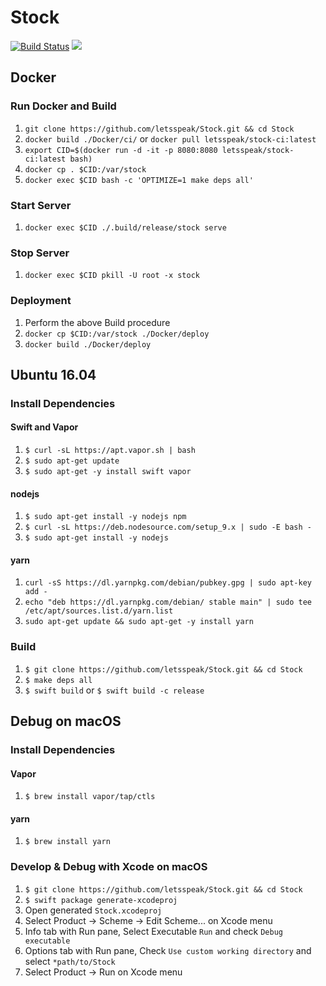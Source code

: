 # Stock
[![Build Status](https://travis-ci.org/letsspeak/Stock.svg?branch=master)](https://travis-ci.org/letsspeak/Stock)
![](https://circleci.com/gh/letsspeak/stock/tree/master.svg?style=shield&circle-token=5caad40bfa55f97a065ec83e09f8cf1cdeadb5d2)

## Docker

### Run Docker and Build

1. `git clone https://github.com/letsspeak/Stock.git && cd Stock`
1. `docker build ./Docker/ci/` or `docker pull letsspeak/stock-ci:latest`
1. `export CID=$(docker run -d -it -p 8080:8080 letsspeak/stock-ci:latest bash)`
1. `docker cp . $CID:/var/stock`
1. `docker exec $CID bash -c 'OPTIMIZE=1 make deps all'`

### Start Server

1. `docker exec $CID ./.build/release/stock serve`

### Stop Server

1. `docker exec $CID pkill -U root -x stock`

### Deployment

1. Perform the above Build procedure
1. `docker cp $CID:/var/stock ./Docker/deploy`
1. `docker build ./Docker/deploy`

## Ubuntu 16.04

### Install Dependencies

#### Swift and Vapor

1. `$ curl -sL https://apt.vapor.sh | bash`
1. `$ sudo apt-get update`
1. `$ sudo apt-get -y install swift vapor`

#### nodejs

1. `$ sudo apt-get install -y nodejs npm`
1. `$ curl -sL https://deb.nodesource.com/setup_9.x | sudo -E bash -`
1. `$ sudo apt-get install -y nodejs`

#### yarn

1. `curl -sS https://dl.yarnpkg.com/debian/pubkey.gpg | sudo apt-key add -`
1. `echo "deb https://dl.yarnpkg.com/debian/ stable main" | sudo tee /etc/apt/sources.list.d/yarn.list`
1. `sudo apt-get update && sudo apt-get -y install yarn`

### Build

1. `$ git clone https://github.com/letsspeak/Stock.git && cd Stock`
1. `$ make deps all`
1. `$ swift build` or `$ swift build -c release`

## Debug on macOS

### Install Dependencies

#### Vapor

1. `$ brew install vapor/tap/ctls`

#### yarn

1. `$ brew install yarn`

### Develop & Debug with Xcode on macOS

1. `$ git clone https://github.com/letsspeak/Stock.git && cd Stock`
1. `$ swift package generate-xcodeproj`
1. Open generated `Stock.xcodeproj`
1. Select Product -> Scheme -> Edit Scheme... on Xcode menu
1. Info tab with Run pane, Select Executable `Run` and check `Debug executable`
1. Options tab with Run pane, Check `Use custom working directory` and select `*path/to/Stock`
1. Select Product -> Run on Xcode menu

